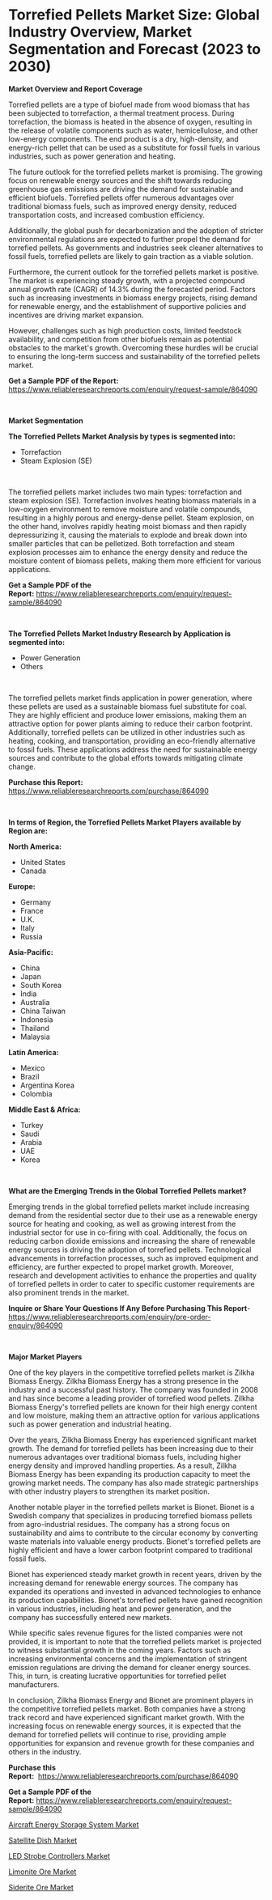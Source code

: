 <p><h1>Torrefied Pellets Market Size: Global Industry Overview, Market Segmentation and Forecast (2023 to 2030)</h1></p><p><strong>Market Overview and Report Coverage</strong></p>
<p><p>Torrefied pellets are a type of biofuel made from wood biomass that has been subjected to torrefaction, a thermal treatment process. During torrefaction, the biomass is heated in the absence of oxygen, resulting in the release of volatile components such as water, hemicellulose, and other low-energy components. The end product is a dry, high-density, and energy-rich pellet that can be used as a substitute for fossil fuels in various industries, such as power generation and heating.</p><p>The future outlook for the torrefied pellets market is promising. The growing focus on renewable energy sources and the shift towards reducing greenhouse gas emissions are driving the demand for sustainable and efficient biofuels. Torrefied pellets offer numerous advantages over traditional biomass fuels, such as improved energy density, reduced transportation costs, and increased combustion efficiency.</p><p>Additionally, the global push for decarbonization and the adoption of stricter environmental regulations are expected to further propel the demand for torrefied pellets. As governments and industries seek cleaner alternatives to fossil fuels, torrefied pellets are likely to gain traction as a viable solution.</p><p>Furthermore, the current outlook for the torrefied pellets market is positive. The market is experiencing steady growth, with a projected compound annual growth rate (CAGR) of 14.3% during the forecasted period. Factors such as increasing investments in biomass energy projects, rising demand for renewable energy, and the establishment of supportive policies and incentives are driving market expansion.</p><p>However, challenges such as high production costs, limited feedstock availability, and competition from other biofuels remain as potential obstacles to the market's growth. Overcoming these hurdles will be crucial to ensuring the long-term success and sustainability of the torrefied pellets market.</p></p>
<p><strong>Get a Sample PDF of the Report:</strong> <a href="https://www.reliableresearchreports.com/enquiry/request-sample/864090">https://www.reliableresearchreports.com/enquiry/request-sample/864090</a></p>
<p>&nbsp;</p>
<p><strong>Market Segmentation</strong></p>
<p><strong>The Torrefied Pellets Market Analysis by types is segmented into:</strong></p>
<p><ul><li>Torrefaction</li><li>Steam Explosion (SE)</li></ul></p>
<p>&nbsp;</p>
<p><p>The torrefied pellets market includes two main types: torrefaction and steam explosion (SE). Torrefaction involves heating biomass materials in a low-oxygen environment to remove moisture and volatile compounds, resulting in a highly porous and energy-dense pellet. Steam explosion, on the other hand, involves rapidly heating moist biomass and then rapidly depressurizing it, causing the materials to explode and break down into smaller particles that can be pelletized. Both torrefaction and steam explosion processes aim to enhance the energy density and reduce the moisture content of biomass pellets, making them more efficient for various applications.</p></p>
<p><strong>Get a Sample PDF of the Report:</strong>&nbsp;<a href="https://www.reliableresearchreports.com/enquiry/request-sample/864090">https://www.reliableresearchreports.com/enquiry/request-sample/864090</a></p>
<p>&nbsp;</p>
<p><strong>The Torrefied Pellets Market Industry Research by Application is segmented into:</strong></p>
<p><ul><li>Power Generation</li><li>Others</li></ul></p>
<p>&nbsp;</p>
<p><p>The torrefied pellets market finds application in power generation, where these pellets are used as a sustainable biomass fuel substitute for coal. They are highly efficient and produce lower emissions, making them an attractive option for power plants aiming to reduce their carbon footprint. Additionally, torrefied pellets can be utilized in other industries such as heating, cooking, and transportation, providing an eco-friendly alternative to fossil fuels. These applications address the need for sustainable energy sources and contribute to the global efforts towards mitigating climate change.</p></p>
<p><strong>Purchase this Report:</strong>&nbsp; <a href="https://www.reliableresearchreports.com/purchase/864090">https://www.reliableresearchreports.com/purchase/864090</a></p>
<p>&nbsp;</p>
<p><strong>In terms of Region, the Torrefied Pellets Market Players available by Region are:</strong></p>
<p>
    <p> <strong> North America: </strong>
        <ul>
            <li>United States</li>
            <li>Canada</li>
        </ul>
        </p> 
    <p> <strong> Europe: </strong>
        <ul>
            <li>Germany</li>
            <li>France</li>
            <li>U.K.</li>
            <li>Italy</li>
            <li>Russia</li>
        </ul>
        </p> 
    <p> <strong> Asia-Pacific: </strong>
        <ul>
            <li>China</li>
            <li>Japan</li>
            <li>South Korea</li>
            <li>India</li>
            <li>Australia</li>
            <li>China Taiwan</li>
            <li>Indonesia</li>
            <li>Thailand</li>
            <li>Malaysia</li>
        </ul>
        </p> 
    <p> <strong> Latin America: </strong>
        <ul>
            <li>Mexico</li>
            <li>Brazil</li>
            <li>Argentina Korea</li>
            <li>Colombia</li>
        </ul>
        </p> 
    <p> <strong> Middle East & Africa: </strong>
        <ul>
            <li>Turkey</li>
            <li>Saudi</li>
            <li>Arabia</li>
            <li>UAE</li>
            <li>Korea</li>
        </ul>
    </p>
    </p>
<p>&nbsp;</p>
<p><strong>What are the Emerging Trends in the Global Torrefied Pellets market?</strong></p>
<p><p>Emerging trends in the global torrefied pellets market include increasing demand from the residential sector due to their use as a renewable energy source for heating and cooking, as well as growing interest from the industrial sector for use in co-firing with coal. Additionally, the focus on reducing carbon dioxide emissions and increasing the share of renewable energy sources is driving the adoption of torrefied pellets. Technological advancements in torrefaction processes, such as improved equipment and efficiency, are further expected to propel market growth. Moreover, research and development activities to enhance the properties and quality of torrefied pellets in order to cater to specific customer requirements are also prominent trends in the market.</p></p>
<p><strong>Inquire or Share Your Questions If Any Before Purchasing This Report</strong>- <a href="https://www.reliableresearchreports.com/enquiry/pre-order-enquiry/864090">https://www.reliableresearchreports.com/enquiry/pre-order-enquiry/864090</a></p>
<p>&nbsp;</p>
<p><strong>Major Market Players</strong></p>
<p><p>One of the key players in the competitive torrefied pellets market is Zilkha Biomass Energy. Zilkha Biomass Energy has a strong presence in the industry and a successful past history. The company was founded in 2008 and has since become a leading provider of torrefied wood pellets. Zilkha Biomass Energy's torrefied pellets are known for their high energy content and low moisture, making them an attractive option for various applications such as power generation and industrial heating.</p><p>Over the years, Zilkha Biomass Energy has experienced significant market growth. The demand for torrefied pellets has been increasing due to their numerous advantages over traditional biomass fuels, including higher energy density and improved handling properties. As a result, Zilkha Biomass Energy has been expanding its production capacity to meet the growing market needs. The company has also made strategic partnerships with other industry players to strengthen its market position.</p><p>Another notable player in the torrefied pellets market is Bionet. Bionet is a Swedish company that specializes in producing torrefied biomass pellets from agro-industrial residues. The company has a strong focus on sustainability and aims to contribute to the circular economy by converting waste materials into valuable energy products. Bionet's torrefied pellets are highly efficient and have a lower carbon footprint compared to traditional fossil fuels.</p><p>Bionet has experienced steady market growth in recent years, driven by the increasing demand for renewable energy sources. The company has expanded its operations and invested in advanced technologies to enhance its production capabilities. Bionet's torrefied pellets have gained recognition in various industries, including heat and power generation, and the company has successfully entered new markets.</p><p>While specific sales revenue figures for the listed companies were not provided, it is important to note that the torrefied pellets market is projected to witness substantial growth in the coming years. Factors such as increasing environmental concerns and the implementation of stringent emission regulations are driving the demand for cleaner energy sources. This, in turn, is creating lucrative opportunities for torrefied pellet manufacturers.</p><p>In conclusion, Zilkha Biomass Energy and Bionet are prominent players in the competitive torrefied pellets market. Both companies have a strong track record and have experienced significant market growth. With the increasing focus on renewable energy sources, it is expected that the demand for torrefied pellets will continue to rise, providing ample opportunities for expansion and revenue growth for these companies and others in the industry.</p></p>
<p><strong>Purchase this Report:</strong>&nbsp;&nbsp;<a href="https://www.reliableresearchreports.com/purchase/864090">https://www.reliableresearchreports.com/purchase/864090</a></p>
<p></p>
<p><strong>Get a Sample PDF of the Report:</strong>&nbsp;<a href="https://www.reliableresearchreports.com/enquiry/request-sample/864090">https://www.reliableresearchreports.com/enquiry/request-sample/864090</a></p>
<p><p><a href="https://medium.com/@lavernacole2023/aircraft-energy-storage-system-market-comprehensive-assessment-by-type-application-and-geography-438254825a59">Aircraft Energy Storage System Market</a></p><p><a href="https://medium.com/@verlielesch1927/satellite-dish-market-report-reveals-the-latest-trends-and-growth-opportunities-of-this-market-7b6ce63dc03c">Satellite Dish Market</a></p><p><a href="https://medium.com/@ebbaeffertz1951/led-strobe-controllers-market-research-report-its-history-and-forecast-2023-to-2030-19d56477c08b">LED Strobe Controllers Market</a></p><p><a href="https://github.com/zebdakicsin/Market-Research-Report-List-1/blob/main/limonite-ore-market.md">Limonite Ore Market</a></p><p><a href="https://github.com/kholmovskayalyudmila/Market-Research-Report-List-1/blob/main/siderite-ore-market.md">Siderite Ore Market</a></p></p>